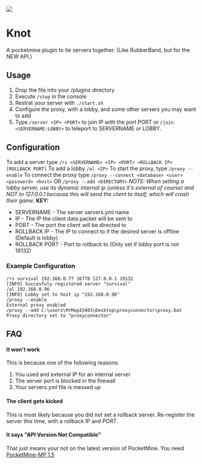 [![](http://achievecraft.com/cimage/i92/Knot/A+PocketMine+PlugIn/mca.png)](https://github.com/thelucyclubmcpe/knot/releases)
# Knot
A pocketmine plugin to tie servers together. (Like RubberBand, but for the NEW API.)
## Usage
1. Drop the file into your /plugins directory
2. Execute `/stop` in the console
3. Restrat your server with `./start.sh`
4. Configure the proxy, with a lobby, and some other servers you may want to add
5. Type `/server <IP> <PORT>` to join IP with the port PORT or `/join <SERVERNAME:LOBBY>` to teleport to SERVERNAME or LOBBY.

## Configuration
To add a server type `/rs <SERVERNAME> <IP> <PORT> <ROLLBACK IP> [ROLLBACK PORT]`
To add a lobby `/al <IP>`
To start the proxy, type `/proxy --enable`
To connect the proxy type `/proxy --connect <database> <user> <password> <host>` OR `/proxy --add <DIRECTORY>`
_NOTE: When setting a lobby server, use its dynamic internal ip (unless it's external of course) and NOT to 127.0.0.1 because this will send the client to itself, which will crash their game._
__KEY:__

* SERVERNAME - The server servers.yml name
* IP - The IP the client data packet will be sent to
* PORT - The port the client will  be directed to
* ROLLBACK IP - The IP to connect to if the desired server is offline (Default is lobby)
* ROLLBACK PORT - Port to rollback to (Only set if lobby port is not 19132)


### Example Configuration
```
/rs survival 192.168.0.77 16778 127.0.0.1 19132
[INFO] Succesfuly registered server "survival"
/al 192.168.0.96
[INFO] Lobby set to host ip "192.168.0.96"
/proxy --enable
External proxy enabled
/proxy --add C:\users\MrMop43403\Desktop\proxyconnector\proxy.bat
Proxy directory set to "proxyconnector"
```

## FAQ
#### It won't work
This is because one of the following reasons:
1. You used and external IP for an internal server
2. The server port is blocked in the firewall
3. Your servers.yml file is messed up

#### The client gets kicked
This is most likely because you did not set a rollback server.
Re-register the server this time, with a rollback IP and PORT.

#### It says "API Version Not Compatible"
That just means your not on the latest version of PocketMine. You need [PocketMine-MP 1.5](https://github.com/PocketMine/PocketMine-MP/releases)
